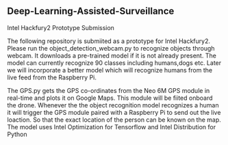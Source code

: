 ## Deep-Learning-Assisted-Surveillance
Intel Hackfury2 Prototype Submission

The following repository is submiited as a prototype for Intel Hackfury2.
Please run the object_detection_webcam.py to recognize objects through webcam. It downloads a pre-trained model if it is not already present.
The model can currently recognize 90 classes including humans,dogs etc. Later we will incorporate a better model which will recognize humans from 
the live feed from the Raspberry Pi.

The GPS.py gets the GPS co-ordinates from the Neo 6M GPS module in real-time and plots it on Google Maps. This module will be fiited onboard the 
drone. Whenever the the object recognition model recognizes a human it will trigger the GPS module paired with a Raspberry Pi to send out the live loaction. So that the exact location of the person can be known on the map. The model uses Intel Optimization for Tensorflow and Intel Distribution for Python
